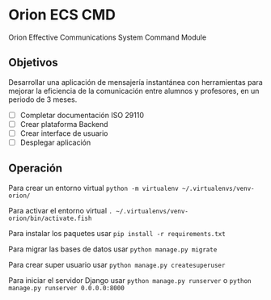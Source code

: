 # Orion ECS CMD

Orion Effective Communications System Command Module

## Objetivos

Desarrollar una aplicación de mensajería instantánea con herramientas para mejorar la eficiencia de la comunicación entre alumnos y profesores, en un periodo de 3 meses.

- [ ]  Completar documentación ISO 29110
- [ ]  Crear plataforma Backend
- [ ]  Crear interface de usuario
- [ ]  Desplegar aplicación

## Operación

Para crear un entorno virtual `python -m virtualenv ~/.virtualenvs/venv-orion/`

Para activar el entorno virtual `. ~/.virtualenvs/venv-orion/bin/activate.fish`

Para instalar los paquetes usar `pip install -r requirements.txt`

Para migrar las bases de datos usar `python manage.py migrate`

Para crear super usuario usar `python manage.py createsuperuser`

Para iniciar el servidor Django usar `python manage.py runserver` o `python manage.py runserver 0.0.0.0:8000`
